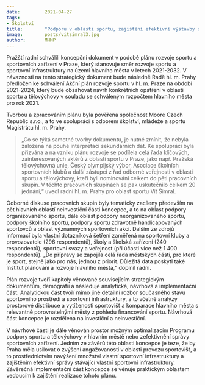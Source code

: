 ```yaml
---
date:         2021-04-27
tags:         
- Školství
title:        "Podporu v oblasti sportu, zajištění efektivní výstavby sportovišť a rozdělování financí zajistí nový plán rozvoje sportu v Praze"
image: 	      posts/vitsimral3.jpg
author:       MHMP
---
```


Pražští radní schválili koncepční dokument v podobě plánu rozvoje sportu a sportovních zařízení v Praze, který stanovuje směr rozvoje sportu a sportovní infrastruktury na území hlavního města v letech 2021-2032. V návaznosti na tento strategický dokument bude následně Radě hl. m. Prahy předložen ke schválení Akční plán rozvoje sportu v hl. m. Praze na období 2021-2024, který bude obsahovat návrh konkrétních opatření v oblasti sportu a tělovýchovy v souladu se schváleným rozpočtem hlavního města pro rok 2021.

Tvorbou a zpracováním plánu byla pověřena společnost Moore Czech Republic s.r.o., a to ve spolupráci s odborem školství, mládeže a sportu Magistrátu hl. m. Prahy. 

> „Co se týká samotné tvorby dokumentu, je nutné zmínit, že nebyla založena na pouhé interpretaci sekundárních dat. Ke spolupráci byla přizvána a na vzniku plánu rozvoje se podílela celá řada klíčových, zainteresovaných aktérů z oblasti sportu v Praze, jako např. Pražská tělovýchovná unie, Český olympijský výbor, Asociace školních sportovních klubů a další zástupci z řad odborné veřejnosti v oblasti sportu a tělovýchovy, kteří byli nominováni celkem do pěti pracovních skupin. V těchto pracovních skupinách se pak uskutečnilo celkem 20 jednání,“ uvedl radní hl. m. Prahy pro oblast sportu Vít Šimral.

Odborné diskuse pracovních skupin byly tematicky zacíleny především na pět hlavních oblastí neinvestiční části koncepce, a to na oblast podpory organizovaného sportu, dále oblast podpory neorganizovaného sportu, podpory školního sportu, podpory sportu zdravotně handicapovaných sportovců a oblast významných sportovních akcí. Dalším ze zdrojů informací byla vlastní dotazníková šetření zaměřená na sportovní kluby a provozovatele (296 respondentů), školy a školská zařízení (240 respondentů), sportovní svazy a veřejnost (při účasti více než 1 400 respondentů). „Do přípravy se zapojila celá řada městských částí, pro které je sport, stejně jako pro nás, jednou z priorit. Důležitá data poskytl také Institut plánování a rozvoje hlavního města,“ doplnil radní.

Plán rozvoje tvoří kapitoly věnované souvisejícím strategickým dokumentům, demografii a následuje analytická, návrhová a implementační část. Analytickou část tvoří mimo jiné detailní rozbor současného stavu sportovního prostředí a sportovní infrastruktury, a to včetně analýzy prostorové distribuce a vytíženosti sportovišť a komparace hlavního města s relevantně porovnatelnými městy z pohledu financování sportu. Návrhová část koncepce je rozdělena na investiční a neinvestiční.

V návrhové části je dále věnován prostor možným optimalizacím Programu podpory sportu a tělovýchovy v hlavním městě nebo zefektivnění správy sportovních zařízení. Jedním ze závěrů této oblasti koncepce je teze, že by Praha měla usilovat o zvýšení angažovanosti v oblasti provozu sportovišť, a to prostřednictvím navýšení množství vlastní sportovní infrastruktury a zajištěním efektivní správy stávající vlastní sportovní infrastruktury. Závěrečná implementační část koncepce se věnuje praktickým oblastem vedoucím k zajištění realizace tohoto plánu.
